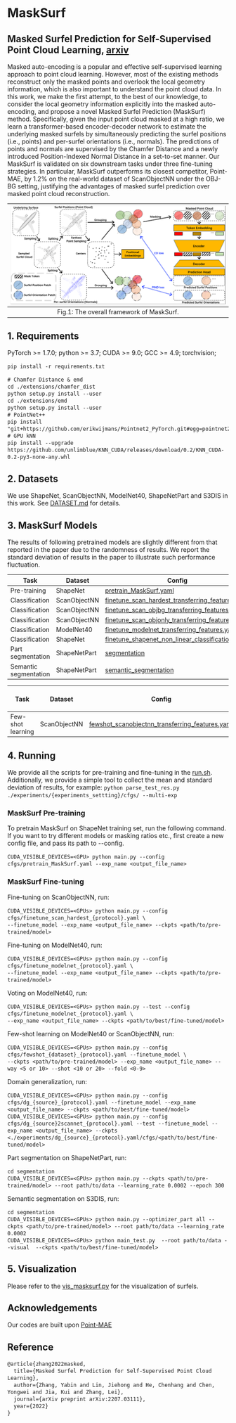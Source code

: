 # MaskSurf

## Masked Surfel Prediction for Self-Supervised Point Cloud Learning, [arxiv](https://arxiv.org/pdf/2207.03111.pdf)

[comment]: <> ([![PWC]&#40;https://img.shields.io/endpoint.svg?url=https://paperswithcode.com/badge/masked-autoencoders-for-point-cloud-self/3d-point-cloud-classification-on-scanobjectnn&#41;]&#40;https://paperswithcode.com/sota/3d-point-cloud-classification-on-scanobjectnn?p=masked-autoencoders-for-point-cloud-self&#41;)
[comment]: <> ([![PWC]&#40;https://img.shields.io/endpoint.svg?url=https://paperswithcode.com/badge/masked-autoencoders-for-point-cloud-self/3d-point-cloud-classification-on-modelnet40&#41;]&#40;https://paperswithcode.com/sota/3d-point-cloud-classification-on-modelnet40?p=masked-autoencoders-for-point-cloud-self&#41;)

Masked auto-encoding is a popular and effective self-supervised learning approach to point cloud learning. However, most of the existing methods reconstruct only the masked points and overlook the local geometry information, which is also important to understand the point cloud data. 
In this work, we make the first attempt, to the best of our knowledge, to consider the local geometry information explicitly into the masked auto-encoding, and propose a novel Masked Surfel Prediction (MaskSurf) method. Specifically, given the input point cloud masked at a high ratio, we learn a transformer-based encoder-decoder network to estimate the underlying masked surfels by simultaneously predicting the surfel positions (i.e., points) and per-surfel orientations (i.e., normals). The predictions of points and normals are supervised by the Chamfer Distance and a newly introduced Position-Indexed Normal Distance in a set-to-set manner. Our MaskSurf is validated on six downstream tasks under three fine-tuning strategies. In particular, MaskSurf outperforms its closest competitor, Point-MAE, by 1.2\% on the real-world dataset of ScanObjectNN under the OBJ-BG setting, justifying the advantages of masked surfel prediction over masked point cloud reconstruction. 


| ![./figure/net.png](./figure/net.png) |
|:-------------:|
| Fig.1: The overall framework of MaskSurf. |

## 1. Requirements
PyTorch >= 1.7.0;
python >= 3.7;
CUDA >= 9.0;
GCC >= 4.9;
torchvision;

```
pip install -r requirements.txt
```

```
# Chamfer Distance & emd
cd ./extensions/chamfer_dist
python setup.py install --user
cd ./extensions/emd
python setup.py install --user
# PointNet++
pip install "git+https://github.com/erikwijmans/Pointnet2_PyTorch.git#egg=pointnet2_ops&subdirectory=pointnet2_ops_lib"
# GPU kNN
pip install --upgrade https://github.com/unlimblue/KNN_CUDA/releases/download/0.2/KNN_CUDA-0.2-py3-none-any.whl
```

## 2. Datasets

We use ShapeNet, ScanObjectNN, ModelNet40, ShapeNetPart and S3DIS in this work. See [DATASET.md](./DATASET.md) for details.

## 3. MaskSurf Models

The results of following pretrained models are slightly different from that reported in the paper due to the randomness of results.
We report the standard deviation of results in the paper to illustrate such performance fluctuation.



|  Task | Dataset | Config | Acc.| Download|
|  ----- | ----- |-----|  -----| -----|
|  Pre-training | ShapeNet | [pretrain_MaskSurf.yaml](./cfgs/pretrain_MaskSurf.yaml)| N.A. | [here](https://drive.google.com/file/d/1tjdqdYeIE2y2zx0PXwPahBeKP3ocYPPL/view?usp=sharing) |
|  Classification | ScanObjectNN | [finetune_scan_hardest_transferring_features.yaml](./cfgs/finetune_scan_hardest_transferring_features.yaml)| 85.67%| [here](https://drive.google.com/file/d/1_Lt1MzDujGKXAI9mzEsfh6O--uK6a1BX/view?usp=sharing)  |
|  Classification | ScanObjectNN | [finetune_scan_objbg_transferring_features.yaml](./cfgs/finetune_scan_objbg_transferring_features.yaml)| 91.05% | [here](https://drive.google.com/file/d/1fhAMaQ2fZXdubng4ujEyXHC6EUdDfT2T/view?usp=sharing) |
|  Classification | ScanObjectNN | [finetune_scan_objonly_transferring_features.yaml](./cfgs/finetune_scan_objonly_transferring_features.yaml)| 89.32%| [here](https://drive.google.com/file/d/1B1HsT3OMb_UVy5sC27ae5NWZtYauKdNS/view?usp=sharing) |
|  Classification | ModelNet40 | [finetune_modelnet_transferring_features.yaml](./cfgs/finetune_modelnet_transferring_features.yaml)| 93.56%| [here](https://drive.google.com/file/d/1FVs3ztGImaO-0jgqAEXfSdOSzdUEPnna/view?usp=sharing) |
|  Classification | ShapeNet | [finetune_shapenet_non_linear_classification.yaml](./cfgs/finetune_shapenet_non_linear_classification.yaml)| 91.10%| [here](https://drive.google.com/file/d/1iTtfoRhLsDhCjViz-w_7sWeOAwN5Rw3o/view?usp=sharing) |
| Part segmentation| ShapeNetPart| [segmentation](./segmentation)| 86.12% mIoU| [here](https://drive.google.com/file/d/1jx1bUxjGHN1ptyhY1dKaTgieax1Y1cNr/view?usp=sharing) |
| Semantic segmentation| ShapeNetPart| [semantic_segmentation](./semantic_segmentation)| 88.3% OA| [here](https://drive.google.com/file/d/1ub7HgrquFUuIUKDMJs2O-jRwpHSXPfxU/view?usp=sharing) |


|  Task | Dataset | Config | 5w10s Acc. (%)| 5w20s Acc. (%)| 10w10s Acc. (%)| 10w20s Acc. (%)|
|  ----- | ----- |-----|  -----| -----|-----|-----|
|  Few-shot learning | ScanObjectNN | [fewshot_scanobjectnn_transferring_features.yaml](./cfgs/fewshot_scanobjectnn_transferring_features.yaml)| 65.3 ± 4.9 | 77.4 ± 5.2 | 53.8 ± 5.3 | 63.2 ± 2.7 | 

## 4. Running
We provide all the scripts for pre-training and fine-tuning in the [run.sh](./run.sh). 
Additionally, we provide a simple tool to collect the mean and standard deviation of results, for example: ```python parse_test_res.py ./experiments/{experiments_settting}/cfgs/ --multi-exp```

### MaskSurf Pre-training
To pretrain MaskSurf on ShapeNet training set, run the following command. If you want to try different models or masking ratios etc., first create a new config file, and pass its path to --config.

```
CUDA_VISIBLE_DEVICES=<GPU> python main.py --config cfgs/pretrain_MaskSurf.yaml --exp_name <output_file_name>
```
### MaskSurf Fine-tuning

Fine-tuning on ScanObjectNN, run:
```
CUDA_VISIBLE_DEVICES=<GPUs> python main.py --config cfgs/finetune_scan_hardest_{protocol}.yaml \
--finetune_model --exp_name <output_file_name> --ckpts <path/to/pre-trained/model>
```
Fine-tuning on ModelNet40, run:
```
CUDA_VISIBLE_DEVICES=<GPUs> python main.py --config cfgs/finetune_modelnet_{protocol}.yaml \
--finetune_model --exp_name <output_file_name> --ckpts <path/to/pre-trained/model>
```
Voting on ModelNet40, run:
```
CUDA_VISIBLE_DEVICES=<GPUs> python main.py --test --config cfgs/finetune_modelnet_{protocol}.yaml \
--exp_name <output_file_name> --ckpts <path/to/best/fine-tuned/model>
```
Few-shot learning on ModelNet40 or ScanObjectNN, run:
```
CUDA_VISIBLE_DEVICES=<GPUs> python main.py --config cfgs/fewshot_{dataset}_{protocol}.yaml --finetune_model \
--ckpts <path/to/pre-trained/model> --exp_name <output_file_name> --way <5 or 10> --shot <10 or 20> --fold <0-9>
```
Domain generalization, run:
```
CUDA_VISIBLE_DEVICES=<GPUs> python main.py --config cfgs/dg_{source}_{protocol}.yaml --finetune_model --exp_name <output_file_name> --ckpts <path/to/best/fine-tuned/model>
CUDA_VISIBLE_DEVICES=<GPUs> python main.py --config cfgs/dg_{source}2scannet_{protocol}.yaml --test --finetune_model --exp_name <output_file_name> --ckpts <./experiments/dg_{source}_{protocol}.yaml/cfgs/<path/to/best/fine-tuned/model>
```
Part segmentation on ShapeNetPart, run:
```
cd segmentation
CUDA_VISIBLE_DEVICES=<GPUs> python main.py --ckpts <path/to/pre-trained/model> --root path/to/data --learning_rate 0.0002 --epoch 300
```
Semantic segmentation on S3DIS, run:
```
cd segmentation
CUDA_VISIBLE_DEVICES=<GPUs> python main.py --optimizer_part all --ckpts <path/to/pre-trained/model> --root path/to/data --learning_rate 0.0002 
CUDA_VISIBLE_DEVICES=<GPUs> python main_test.py  --root path/to/data --visual  --ckpts <path/to/best/fine-tuned/model>
```

## 5. Visualization

Please refer to the [vis_masksurf.py](./vis_masksurf.py) for the visualization of surfels.

## Acknowledgements

Our codes are built upon [Point-MAE](https://github.com/Pang-Yatian/Point-MAE)

## Reference

```
@article{zhang2022masked,
  title={Masked Surfel Prediction for Self-Supervised Point Cloud Learning},
  author={Zhang, Yabin and Lin, Jiehong and He, Chenhang and Chen, Yongwei and Jia, Kui and Zhang, Lei},
  journal={arXiv preprint arXiv:2207.03111},
  year={2022}
}
```
